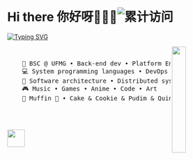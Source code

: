 
# Hi there 你好呀👋👋👋![累计访问](https://badges.toozhao.com/badges/01JREPYZDW1HAV99P5CTHPBQSB/blue.svg)

[![Typing SVG](https://readme-typing-svg.demolab.com?font=Fira+Code&size=30&pause=1000&color=B9AAF7&center=true&vCenter=true&multiline=true&random=true&width=435&lines=%E5%A6%82%E6%9E%9C%E6%B2%A1%E6%9C%89%E5%85%89%EF%BC%8C%E6%8A%AC%E5%A4%B4%E7%9C%8B%E7%9C%8B%E6%9C%88%E4%BA%AE)](https://git.io/typing-svg)


<img src="https://github.com/yyoath/yyoath/blob/main/assets/im.png?raw=true" width="25%" align="right" />

<br>
    <pre>
    💼 BSC @ UFMG • Back-end dev • Platform Engineer
    💻 System programming languages • DevOps 
    📖 Software architecture • Distributed systems
    🎮 Music • Games • Anime • Code • Art
    🐾 Muffin 🐰 • Cake & Cookie & Pudim & Quindim 🐤🐥
    </pre>

<br> 
<br>

   <img src="https://raw.githubusercontent.com/innng/innng/master/assets/kyubey.gif" height="40" />
